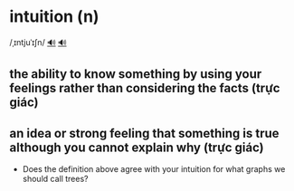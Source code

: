# intuition (n)

/ˌɪntjuˈɪʃn/ [🔊](https://www.oxfordlearnersdictionaries.com/media/english/uk_pron/i/int/intui/intuition__gb_1.mp3) [🔊](https://www.oxfordlearnersdictionaries.com/media/english/us_pron/i/int/intui/intuition__us_1.mp3)

## the ability to know something by using your feelings rather than considering the facts (trực giác)

## an idea or strong feeling that something is true although you cannot explain why (trực giác)

- Does the definition above agree with your intuition for what graphs we should call trees?


